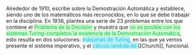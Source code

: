 Alrededor de 1910, escribe sobre la Demostración Automática y establece, siendo uno de los matemáticos más reconocidos, en lo que se debe trabajar en la disciplina. En 1936, plantea una serie de 23 problemas entre los que contiene el <mark style="background-color: rgba(115, 239, 97, 0.31); color: rgb(0, 190, 79);">Problema de la Decisión</mark> y muestra que <mark style="background-color: rgba(115, 239, 97, 0.31); color: rgb(0, 190, 79);">no es posible con los sistemas Turing-completos la existencia de la Demostración Automática</mark>, esto resulta en dos soluciones: <mark style="background-color: rgba(2, 214, 234, 0.31); color: #2ab7de;">máquinas de Turing</mark>, en las que ya vemos presente el sistema imperativo, y el <mark style="background-color: rgba(2, 214, 234, 0.31); color: #2ab7de;">cálculo lambda de </mark>[[Church]], funcional.